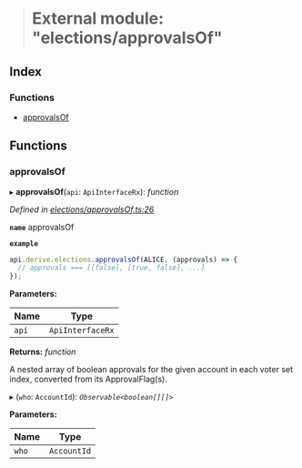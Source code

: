 > # External module: "elections/approvalsOf"

## Index

### Functions

* [approvalsOf](_elections_approvalsof_.md#approvalsof)

## Functions

###  approvalsOf

▸ **approvalsOf**(`api`: `ApiInterfaceRx`): *function*

*Defined in [elections/approvalsOf.ts:26](https://github.com/polkadot-js/api/blob/891a342/packages/api-derive/src/elections/approvalsOf.ts#L26)*

**`name`** approvalsOf

**`example`** 
<BR>

```javascript
api.derive.elections.approvalsOf(ALICE, (approvals) => {
  // approvals === [[false], [true, false], ...]
});
```

**Parameters:**

Name | Type |
------ | ------ |
`api` | `ApiInterfaceRx` |

**Returns:** *function*

A nested array of boolean approvals for the given account in each voter set index, converted from its ApprovalFlag(s).

▸ (`who`: `AccountId`): *`Observable<boolean[][]>`*

**Parameters:**

Name | Type |
------ | ------ |
`who` | `AccountId` |